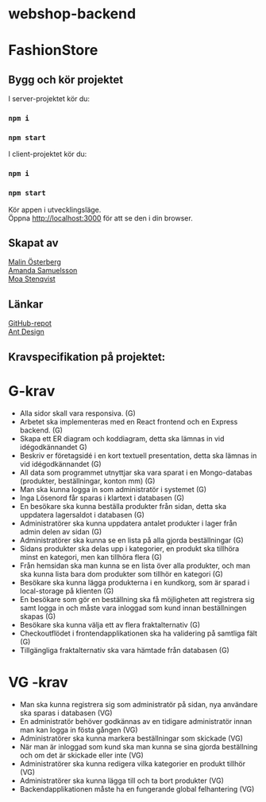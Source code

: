 # webshop-backend

# FashionStore 


## Bygg och kör projektet

I server-projektet kör du:

### `npm i`
### `npm start`

I client-projektet kör du:

### `npm i`
### `npm start`

Kör appen i utvecklingsläge.\
Öppna [http://localhost:3000](http://localhost:3000) för att se den i din browser.


## Skapat av
[Malin Österberg](https://github.com/msmalinosterberg)\
[Amanda Samuelsson](https://github.com/amandasamuelsson)\
[Moa Stenqvist](https://github.com/stonetwix)

## Länkar
[GitHub-repot](https://github.com/stonetwix/webshop-backend)\
[Ant Design](https://ant.design/)


## Kravspecifikation på projektet: 

# G-krav 
- Alla sidor skall vara responsiva. (G)
- Arbetet ska implementeras med en React frontend och en Express backend. (G)
- Skapa ett ER diagram och koddiagram, detta ska lämnas in vid idégodkännandet G)
- Beskriv er företagsidé i en kort textuell presentation, detta ska lämnas in vid idégodkännandet (G) 
- All data som programmet utnyttjar ska vara sparat i en Mongo-databas (produkter, beställningar, konton mm) (G) 
- Man ska kunna logga in som administratör i systemet (G)
- Inga Lösenord får sparas i klartext i databasen (G) 
- En besökare ska kunna beställa produkter från sidan, detta ska uppdatera lagersaldot i databasen (G) 
- Administratörer ska kunna uppdatera antalet produkter i lager från admin delen av sidan (G) 
- Administratörer ska kunna se en lista på alla gjorda beställningar (G)
- Sidans produkter ska delas upp i kategorier, en produkt ska tillhöra minst en kategori, men kan tillhöra flera (G)
- Från hemsidan ska man kunna se en lista över alla produkter, och man ska kunna lista bara dom produkter som tillhör en kategori (G) 
- Besökare ska kunna lägga produkterna i en kundkorg, som är sparad i local-storage på klienten (G) 
- En besökare som gör en beställning ska få möjligheten att registrera sig samt logga in och måste vara inloggad som kund innan beställningen skapas (G) 
- Besökare ska kunna välja ett av flera fraktalternativ (G) 
- Checkoutflödet i frontendapplikationen ska ha validering på samtliga fält (G) 
- Tillgängliga fraktalternativ ska vara hämtade från databasen (G) 

# VG -krav 
- Man ska kunna registrera sig som administratör på sidan, nya användare ska sparas i databasen (VG) 
- En administratör behöver godkännas av en tidigare administratör innan man kan logga in fösta gången (VG) 
- Administratörer ska kunna markera beställningar som skickade (VG) 
- När man är inloggad som kund ska man kunna se sina gjorda beställning och om det är skickade eller inte (VG) 
- Administratörer ska kunna redigera vilka kategorier en produkt tillhör (VG) 
- Administratörer ska kunna lägga till och ta bort produkter (VG) 
- Backendapplikationen måste ha en fungerande global felhantering (VG)

